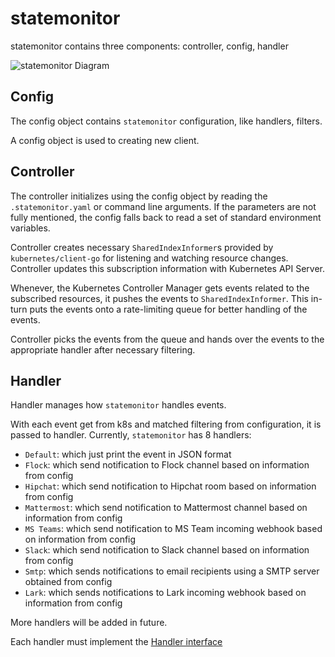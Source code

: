 # statemonitor

statemonitor contains three components: controller, config, handler

![statemonitor Diagram](statemonitor.png?raw=true "statemonitor Overview")

## Config

The config object contains `statemonitor` configuration, like handlers, filters.

A config object is used to creating new client.

## Controller

The controller initializes using the config object by reading the `.statemonitor.yaml` or command line arguments.
If the parameters are not fully mentioned, the config falls back to read a set of standard environment variables.

Controller creates necessary `SharedIndexInformer`s provided by `kubernetes/client-go` for listening and watching
resource changes. Controller updates this subscription information with Kubernetes API Server.

Whenever, the Kubernetes Controller Manager gets events related to the subscribed resources, it pushes the events to
`SharedIndexInformer`. This in-turn puts the events onto a rate-limiting queue for better handling of the events.

Controller picks the events from the queue and hands over the events to the appropriate handler after
necessary filtering.

## Handler

Handler manages how `statemonitor` handles events.

With each event get from k8s and matched filtering from configuration, it is passed to handler. Currently, `statemonitor` has 8 handlers:

 - `Default`: which just print the event in JSON format
 - `Flock`: which send notification to Flock channel based on information from config
 - `Hipchat`: which send notification to Hipchat room based on information from config
 - `Mattermost`: which send notification to Mattermost channel based on information from config
 - `MS Teams`: which send notification to MS Team incoming webhook based on information from config
 - `Slack`: which send notification to Slack channel based on information from config
 - `Smtp`: which sends notifications to email recipients using a SMTP server obtained from config
 - `Lark`: which sends notifications to Lark incoming webhook based on information from config

More handlers will be added in future.

Each handler must implement the [Handler interface](https://github.com/marvasgit/kubestatewatch/blob/master/pkg/handlers/handler.go#L31)
